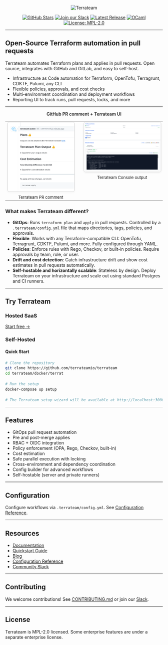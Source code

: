 <p align="center">
  <picture>
    <source media="(prefers-color-scheme: dark)" srcset="https://raw.githubusercontent.com/terrateamio/brand-artifacts/fa9cb8e10b09478065fc2566e486d4c65d1eb912/logos/wordmark/blue%3Awhite/terrateam_wordmark_blue-white.svg">
    <img alt="Terrateam" src="https://raw.githubusercontent.com/terrateamio/brand-artifacts/fa9cb8e10b09478065fc2566e486d4c65d1eb912/logos/wordmark/blue%3Adark%20blue/terrateam_wordmark_blue-dark%20blue.svg" width="400">
  </picture>
</p>
<p align="center">
  <a href="https://github.com/terrateamio/terrateam/stargazers"><img alt="GitHub Stars" src="https://img.shields.io/github/stars/terrateamio/terrateam"></a>
  <a href="https://terrateam.io/slack"><img alt="Join our Slack" src="https://img.shields.io/badge/slack-join%20chat-blue"></a>
  <a href="https://github.com/terrateamio/mono/releases"><img alt="Latest Release" src="https://img.shields.io/github/v/release/terrateamio/mono?color=%239F50DA"></a>
  <a href="https://ocaml.org"><img alt="OCaml" src="https://img.shields.io/badge/OCaml-EC6813?logo=ocaml&logoColor=fff"></a>
  <a href="https://opensource.org/licenses/MPL-2.0"><img alt="License: MPL-2.0" src="https://img.shields.io/badge/License-MPL--2.0-blue.svg"></a>
</p>

---

## Open-Source Terraform automation in pull requests

Terrateam automates Terraform plans and applies in pull requests. Open source, integrates with GitHub and GitLab, and easy to self-host.

* Infrastructure as Code automation for Terraform, OpenTofu, Terragrunt, CDKTF, Pulumi, any CLI
* Flexible policies, approvals, and cost checks
* Multi-environment coordination and deployment workflows
* Reporting UI to track runs, pull requests, locks, and more

---

<div align="center" style="font-weight: 600; font-size: 14px; margin-bottom: 12px;">
  GitHub PR comment + Terrateam UI
</div>

<table align="center">
  <tr>
    <td align="center" style="vertical-align: top;">
      <img
        src="assets/terrateam-pr-comment.png"
        alt="Terrateam PR comment screenshot"
        width="340"
        loading="lazy"
        style="border-radius:6px; border:1px solid #ccc; box-shadow: 0 2px 6px rgba(0,0,0,0.06);"
      ><br>
      <div style="font-size: 13px; margin-top: 6px;">Terrateam PR comment</div>
    </td>
    <td align="center" style="padding-left: 24px; vertical-align: top;">
      <img
        src="assets/terrateam-ui.png"
        alt="Terrateam UI screenshot"
        width="400"
        loading="lazy"
        style="border-radius:6px; border:1px solid #ccc; box-shadow: 0 2px 6px rgba(0,0,0,0.06);"
      ><br>
      <div style="font-size: 13px; margin-top: 6px;">Terrateam Console output</div>
    </td>
  </tr>
</table>



### What makes Terrateam different?

* **GitOps**: Runs `terraform plan` and `apply` in pull requests. Controlled by a `.terrateam/config.yml` file that maps directories, tags, policies, and approvals.
* **Flexible**: Works with any Terraform-compatible CLI: OpenTofu, Terragrunt, CDKTF, Pulumi, and more. Fully configured through YAML.
* **Policies**: Enforce rules with Rego, Checkov, or built-in policies. Require approvals by team, role, or user.
* **Drift and cost detection**: Catch infrastructure drift and show cost estimates in pull requests automatically.
* **Self-hostable and horizontally scalable**: Stateless by design. Deploy Terrateam on your infrastructure and scale out using standard Postgres and CI runners.
---

## Try Terrateam

### Hosted SaaS

[Start free →](https://terrateam.io)

### Self-Hosted

#### Quick Start

```bash
# Clone the repository
git clone https://github.com/terrateamio/terrateam
cd terrateam/docker/terrat

# Run the setup
docker-compose up setup

# The Terrateam setup wizard will be available at http://localhost:3000
```
---

## Features

* GitOps pull request automation
* Pre and post-merge applies
* RBAC + OIDC integration
* Policy enforcement (OPA, Rego, Checkov, built-in)
* Cost estimation
* Safe parallel execution with locking
* Cross-environment and dependency coordination
* Config builder for advanced workflows
* Self-hostable (server and private runners)

---

## Configuration

Configure workflows via `.terrateam/config.yml`. See [Configuration Reference](https://docs.terrateam.io/configuration-reference).

---

## Resources

* [Documentation](https://docs.terrateam.io)
* [Quickstart Guide](https://docs.terrateam.io/getting-started/quickstart-guide)
* [Blog](https://terrateam.io/blog)
* [Configuration Reference](https://docs.terrateam.io/configuration-reference)
* [Community Slack](https://terrateam.io/slack)

---

## Contributing

We welcome contributions! See [CONTRIBUTING.md](CONTRIBUTING.md) or join our [Slack](https://terrateam.io/slack).

---

## License

Terrateam is MPL-2.0 licensed. Some enterprise features are under a separate enterprise license.
